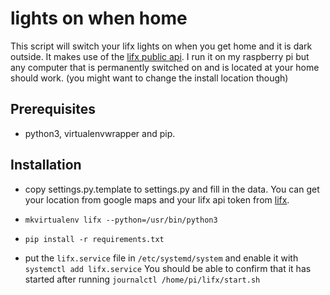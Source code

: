lights on when home
===================

This script will switch your lifx lights on when you get home and it is dark outside.
It makes use of the [lifx public api](https://community.lifx.com/).
I run it on my raspberry pi but any computer that is permanently switched on and is located at your home should work. (you might want to change the install location though)

Prerequisites
-------------

* python3, virtualenvwrapper and pip.

Installation
------------

* copy settings.py.template to settings.py and fill in the data.
  You can get your location from google maps and your lifx api token from [lifx](https://community.lifx.com/).

* `mkvirtualenv lifx --python=/usr/bin/python3`

* `pip install -r requirements.txt`

* put the `lifx.service` file in `/etc/systemd/system` and enable it with `systemctl add lifx.service`
  You should be able to confirm that it has started after running `journalctl /home/pi/lifx/start.sh`
